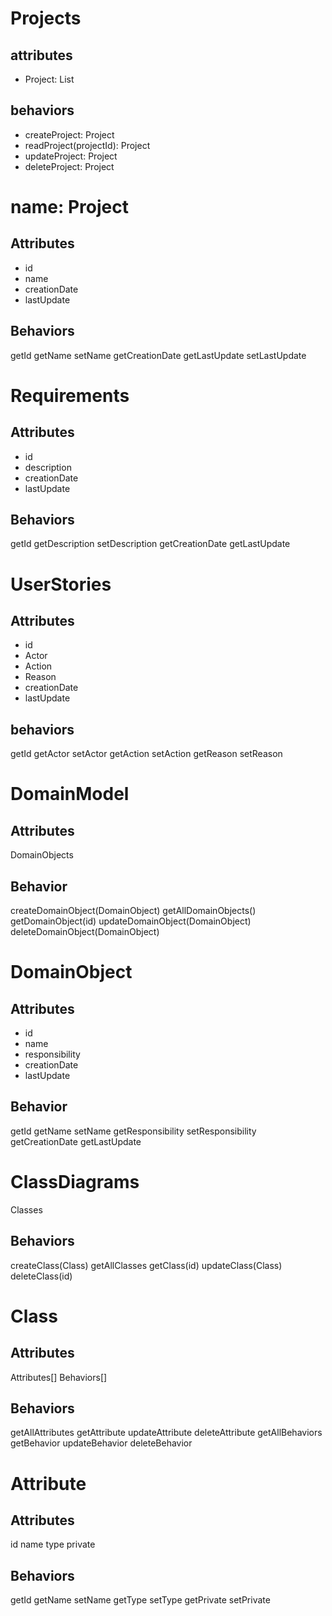 # Projects
## attributes
- Project: List
## behaviors
+ createProject: Project
+ readProject(projectId): Project
+ updateProject: Project
+ deleteProject: Project


# name: Project
## Attributes
- id
- name
- creationDate
- lastUpdate
## Behaviors
getId
getName
setName
getCreationDate
getLastUpdate
setLastUpdate


# Requirements
## Attributes
- id
- description
- creationDate
- lastUpdate
## Behaviors
getId
getDescription
setDescription
getCreationDate
getLastUpdate


# UserStories
## Attributes
- id
- Actor
- Action
- Reason
- creationDate
- lastUpdate
## behaviors
getId
getActor
setActor
getAction
setAction
getReason
setReason


# DomainModel
## Attributes
DomainObjects
## Behavior
createDomainObject(DomainObject)
getAllDomainObjects()
getDomainObject(id)
updateDomainObject(DomainObject)
deleteDomainObject(DomainObject)

# DomainObject
## Attributes
- id
- name
- responsibility
- creationDate
- lastUpdate
## Behavior
getId
getName
setName
getResponsibility
setResponsibility
getCreationDate
getLastUpdate


# ClassDiagrams
Classes
## Behaviors
createClass(Class)
getAllClasses
getClass(id)
updateClass(Class)
deleteClass(id)

# Class
## Attributes
Attributes[]
Behaviors[]

## Behaviors
getAllAttributes
getAttribute
updateAttribute
deleteAttribute
getAllBehaviors
getBehavior
updateBehavior
deleteBehavior


# Attribute
## Attributes
id
name
type
private
## Behaviors
getId
getName
setName
getType
setType
getPrivate
setPrivate